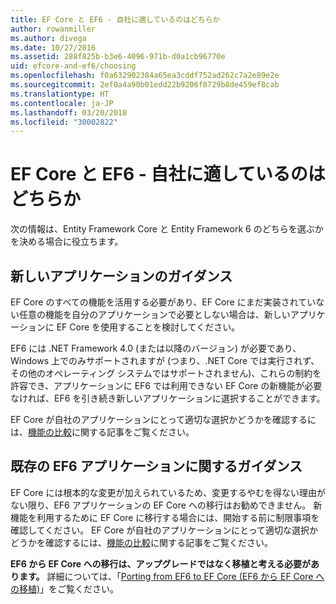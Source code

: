 ```yaml
---
title: EF Core と EF6 - 自社に適しているのはどちらか
author: rowanmiller
ms.author: divega
ms.date: 10/27/2016
ms.assetid: 288f825b-b3e6-4096-971b-d0a1cb96770e
uid: efcore-and-ef6/choosing
ms.openlocfilehash: f0a632902384a65ea3cddf752ad262c7a2e89e2e
ms.sourcegitcommit: 2ef0a4a90b01edd22b9206f8729b8de459ef8cab
ms.translationtype: HT
ms.contentlocale: ja-JP
ms.lasthandoff: 03/20/2018
ms.locfileid: "30002822"
---
```

# <a name="ef-core-and-ef6-which-one-is-right-for-you"></a>EF Core と EF6 - 自社に適しているのはどちらか

次の情報は、Entity Framework Core と Entity Framework 6 のどちらを選ぶかを決める場合に役立ちます。

## <a name="guidance-for-new-applications"></a>新しいアプリケーションのガイダンス

EF Core のすべての機能を活用する必要があり、EF Core にまだ実装されていない任意の機能を自分のアプリケーションで必要としない場合は、新しいアプリケーションに EF Core を使用することを検討してください。

EF6 には .NET Framework 4.0 (または以降のバージョン) が必要であり、Windows 上でのみサポートされますが (つまり、.NET Core では実行されず、その他のオペレーティング システムではサポートされません)、これらの制約を許容でき、アプリケーションに EF6 では利用できない EF Core の新機能が必要なければ、EF6 を引き続き新しいアプリケーションに選択することができます。

EF Core が自社のアプリケーションにとって適切な選択かどうかを確認するには、[機能の比較](features.md)に関する記事をご覧ください。

## <a name="guidance-for-existing-ef6-applications"></a>既存の EF6 アプリケーションに関するガイダンス

EF Core には根本的な変更が加えられているため、変更するやむを得ない理由がない限り、EF6 アプリケーションの EF Core への移行はお勧めできません。 新機能を利用するために EF Core に移行する場合には、開始する前に制限事項を確認してください。 EF Core が自社のアプリケーションにとって適切な選択かどうかを確認するには、[機能の比較](features.md)に関する記事をご覧ください。

**EF6 から EF Core への移行は、アップグレードではなく移植と考える必要があります。** 詳細については、「[Porting from EF6 to EF Core (EF6 から EF Core への移植)](porting/index.md)」をご覧ください。
